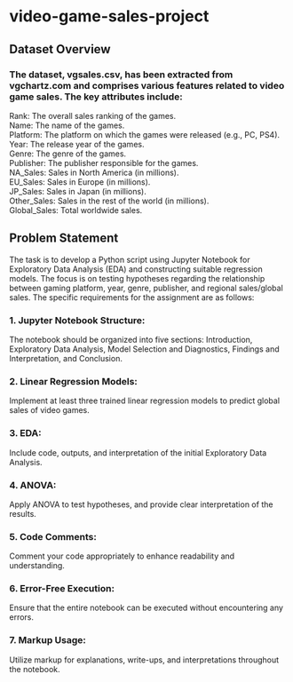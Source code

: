 # video-game-sales-project

## Dataset Overview

### The dataset, vgsales.csv, has been extracted from vgchartz.com and comprises various features related to video game sales. The key attributes include:

Rank: The overall sales ranking of the games.  
Name: The name of the games.  
Platform: The platform on which the games were released (e.g., PC, PS4).  
Year: The release year of the games.  
Genre: The genre of the games.  
Publisher: The publisher responsible for the games.  
NA_Sales: Sales in North America (in millions).  
EU_Sales: Sales in Europe (in millions).  
JP_Sales: Sales in Japan (in millions).  
Other_Sales: Sales in the rest of the world (in millions).  
Global_Sales: Total worldwide sales.

## Problem Statement

The task is to develop a Python script using Jupyter Notebook for Exploratory Data Analysis (EDA) and constructing suitable regression models. The focus is on testing hypotheses regarding the relationship between gaming platform, year, genre, publisher, and regional sales/global sales. The specific requirements for the assignment are as follows:

### 1. Jupyter Notebook Structure:

The notebook should be organized into five sections: Introduction, Exploratory Data Analysis, Model Selection and Diagnostics, Findings and Interpretation, and Conclusion.

### 2. Linear Regression Models:

Implement at least three trained linear regression models to predict global sales of video games.

### 3. EDA:

Include code, outputs, and interpretation of the initial Exploratory Data Analysis.

### 4. ANOVA:

Apply ANOVA to test hypotheses, and provide clear interpretation of the results.

### 5. Code Comments:

Comment your code appropriately to enhance readability and understanding.

### 6. Error-Free Execution:

Ensure that the entire notebook can be executed without encountering any errors.

### 7. Markup Usage:

Utilize markup for explanations, write-ups, and interpretations throughout the notebook.
